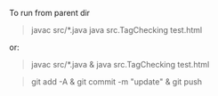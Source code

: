 To run from parent dir

> javac src/*.java
> java src.TagChecking test.html

or:

> javac src/*.java & java src.TagChecking test.html





> git add -A & git commit -m "update" & git push